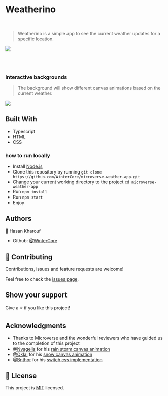 # Weatherino

<br/>

> Weatherino is a simple app to see the current weather updates for a specific location.


![](demo-general.gif)

<br/>
<br/>

### Interactive backgrounds

> The background will show different canvas animations based on the current weather.

![](demo-backgrounds.gif)


## Built With

- Typescript
- HTML
- CSS

### how to run locally

- Install [Node.js](https://nodejs.org/en/download/)
- Clone this repository by running `git clone https://github.com/WinterCore/microverse-weather-app.git`
- Change your current working directory to the project `cd microverse-weather-app`
- Run `npm install`
- Run `npm start`
- Enjoy


## Authors

👤 Hasan Kharouf

- Github: [@WinterCore](https://github.com/WinterCore)


## 🤝 Contributing

Contributions, issues and feature requests are welcome!

Feel free to check the [issues page](issues/).

## Show your support

Give a ⭐️ if you like this project!

## Acknowledgments

- Thanks to Microverse and the wonderful reviewers who have guided us to the completion of this project
- [@Nvagelis](https://codepen.io/Nvagelis/details/yaQGAL) for his [rain storm canvas animation](https://codepen.io/Nvagelis/pen/yaQGAL?editors=0010) 
- [@Oklai](https://codepen.io/oklai) for his [snow canvas animation](https://codepen.io/oklai/pen/DvChG)
- [@Bnthor](https://codepen.io/bnthor) for his [switch css implementation](https://codepen.io/bnthor/pen/WQBNxO)

## 📝 License

This project is [MIT](LICENSE) licensed.
